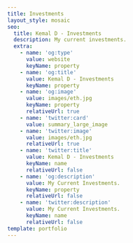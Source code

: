 ```yaml
---
title: Investments
layout_style: mosaic
seo:
  title: Kemal D - Investments
  description: My current investments.
  extra:
    - name: 'og:type'
      value: website
      keyName: property
    - name: 'og:title'
      value: Kemal D - Investments
      keyName: property
    - name: 'og:image'
      value: images/eth.jpg
      keyName: property
      relativeUrl: true
    - name: 'twitter:card'
      value: summary_large_image
    - name: 'twitter:image'
      value: images/eth.jpg
      relativeUrl: true
    - name: 'twitter:title'
      value: Kemal D - Investments
      keyName: name
      relativeUrl: false
    - name: 'og:description'
      value: My Current Investments.
      keyName: property
      relativeUrl: false
    - name: 'twitter:description'
      value: My Current Investments.
      keyName: name
      relativeUrl: false
template: portfolio
---
```

